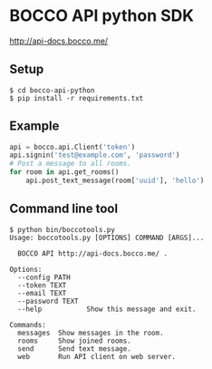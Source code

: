 # BOCCO API python SDK

http://api-docs.bocco.me/


## Setup

```
$ cd bocco-api-python
$ pip install -r requirements.txt
```


## Example

```python
api = bocco.api.Client('token')
api.signin('test@example.com', 'password')
# Post a message to all rooms.
for room in api.get_rooms()
    api.post_text_message(room['uuid'], 'hello')
```


## Command line tool

```
$ python bin/boccotools.py 
Usage: boccotools.py [OPTIONS] COMMAND [ARGS]...

  BOCCO API http://api-docs.bocco.me/ .

Options:
  --config PATH
  --token TEXT
  --email TEXT
  --password TEXT
  --help           Show this message and exit.

Commands:
  messages  Show messages in the room.
  rooms     Show joined rooms.
  send      Send text message.
  web       Run API client on web server.
```


